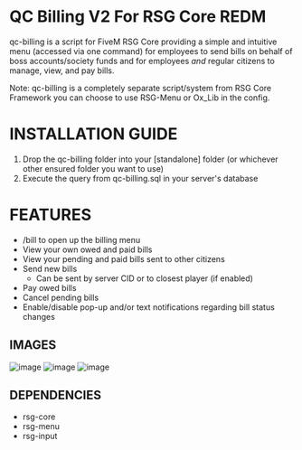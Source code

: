 # QC Billing V2 For RSG Core REDM

qc-billing is a script for FiveM RSG Core providing a simple and intuitive menu (accessed via one command) for employees to send bills on behalf of boss accounts/society funds and for employees *and* regular citizens to manage, view, and pay bills.

Note: qc-billing is a completely separate script/system from RSG Core Framework you can choose to use RSG-Menu or Ox_Lib in the config.

<h1>INSTALLATION GUIDE</h1>

1. Drop the qc-billing folder into your [standalone] folder (or whichever other ensured folder you want to use)
2. Execute the query from qc-billing.sql in your server's database

<h1>FEATURES</h1>

  - /bill to open up the billing menu
  - View your own owed and paid bills
  - View your pending and paid bills sent to other citizens
  - Send new bills
    - Can be sent by server CID or to closest player (if enabled)
  - Pay owed bills
  - Cancel pending bills
- Enable/disable pop-up and/or text notifications regarding bill status changes

**IMAGES**
-----
![image](https://github.com/user-attachments/assets/f0a05b93-d130-42ac-9fc5-f7cd5f95a5a7)
![image](https://github.com/user-attachments/assets/8027765e-5a16-4fd1-8bbd-10d7469fcb32)
![image](https://github.com/user-attachments/assets/9302fd62-c5f2-47ba-898e-83ed89f97aad)


**DEPENDENCIES**
-----
- rsg-core
- rsg-menu
- rsg-input


